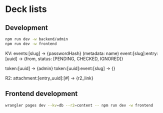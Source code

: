 # Deck lists

## Development

```bash
npm run dev -w backend/admin
npm run dev -w frontend
```

KV:
events:[slug] -> {passwordHash} (metadata: name)
event:[slug]:entry:[uuid] -> {from, status: [PENDING, CHECKED, IGNORED]}

token:[uuid] -> {admin}
token:[uuid]:event:[slug] -> {}

R2:
attachment:[entry_uuid]:[#] -> {r2_link}

## Frontend development

```bash
wrangler pages dev --kv=db --r2=content -- npm run dev -w frontend
```

